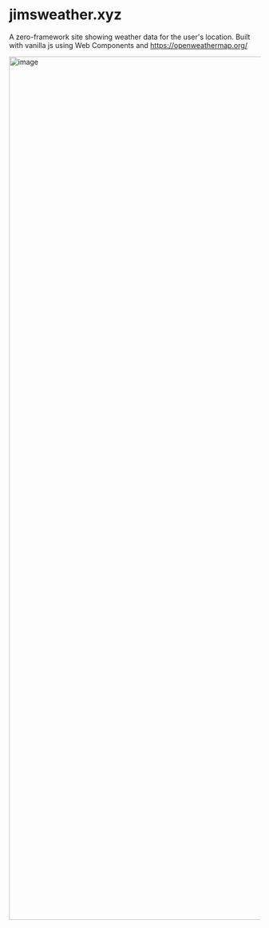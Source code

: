# jimsweather.xyz

A zero-framework site showing weather data for the user's location. Built with vanilla js using Web Components and https://openweathermap.org/

<img width="1728" alt="image" src="https://user-images.githubusercontent.com/7976925/180467432-cd5e9592-4c2d-4858-913d-8882bf9a1362.png">
